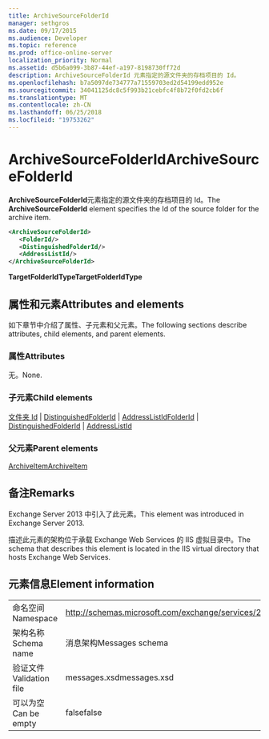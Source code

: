 ```yaml
---
title: ArchiveSourceFolderId
manager: sethgros
ms.date: 09/17/2015
ms.audience: Developer
ms.topic: reference
ms.prod: office-online-server
localization_priority: Normal
ms.assetid: d5b6a099-3b87-44ef-a197-8198730ff72d
description: ArchiveSourceFolderId 元素指定的源文件夹的存档项目的 Id。
ms.openlocfilehash: b7a5097de734777a71559703ed2d54199edd952e
ms.sourcegitcommit: 34041125dc8c5f993b21cebfc4f8b72f0fd2cb6f
ms.translationtype: MT
ms.contentlocale: zh-CN
ms.lasthandoff: 06/25/2018
ms.locfileid: "19753262"
---
```

# <a name="archivesourcefolderid"></a><span data-ttu-id="10133-103">ArchiveSourceFolderId</span><span class="sxs-lookup"><span data-stu-id="10133-103">ArchiveSourceFolderId</span></span>

<span data-ttu-id="10133-104">**ArchiveSourceFolderId**元素指定的源文件夹的存档项目的 Id。</span><span class="sxs-lookup"><span data-stu-id="10133-104">The **ArchiveSourceFolderId** element specifies the Id of the source folder for the archive item.</span></span> 
  
```XML
<ArchiveSourceFolderId>
   <FolderId/>
   <DistinguishedFolderId/>
   <AddressListId/>
</ArchiveSourceFolderId>
```

 <span data-ttu-id="10133-105">**TargetFolderIdType**</span><span class="sxs-lookup"><span data-stu-id="10133-105">**TargetFolderIdType**</span></span>
## <a name="attributes-and-elements"></a><span data-ttu-id="10133-106">属性和元素</span><span class="sxs-lookup"><span data-stu-id="10133-106">Attributes and elements</span></span>

<span data-ttu-id="10133-107">如下章节中介绍了属性、子元素和父元素。</span><span class="sxs-lookup"><span data-stu-id="10133-107">The following sections describe attributes, child elements, and parent elements.</span></span>
  
### <a name="attributes"></a><span data-ttu-id="10133-108">属性</span><span class="sxs-lookup"><span data-stu-id="10133-108">Attributes</span></span>

<span data-ttu-id="10133-109">无。</span><span class="sxs-lookup"><span data-stu-id="10133-109">None.</span></span>
  
### <a name="child-elements"></a><span data-ttu-id="10133-110">子元素</span><span class="sxs-lookup"><span data-stu-id="10133-110">Child elements</span></span>

<span data-ttu-id="10133-111">[文件夹 Id](folderid.md) | [DistinguishedFolderId](distinguishedfolderid.md) | [AddressListId](addresslistid.md)</span><span class="sxs-lookup"><span data-stu-id="10133-111">[FolderId](folderid.md) | [DistinguishedFolderId](distinguishedfolderid.md) | [AddressListId](addresslistid.md)</span></span>
  
### <a name="parent-elements"></a><span data-ttu-id="10133-112">父元素</span><span class="sxs-lookup"><span data-stu-id="10133-112">Parent elements</span></span>

[<span data-ttu-id="10133-113">ArchiveItem</span><span class="sxs-lookup"><span data-stu-id="10133-113">ArchiveItem</span></span>](archiveitem.md)
  
## <a name="remarks"></a><span data-ttu-id="10133-114">备注</span><span class="sxs-lookup"><span data-stu-id="10133-114">Remarks</span></span>

<span data-ttu-id="10133-115">Exchange Server 2013 中引入了此元素。</span><span class="sxs-lookup"><span data-stu-id="10133-115">This element was introduced in Exchange Server 2013.</span></span>
  
<span data-ttu-id="10133-116">描述此元素的架构位于承载 Exchange Web Services 的 IIS 虚拟目录中。</span><span class="sxs-lookup"><span data-stu-id="10133-116">The schema that describes this element is located in the IIS virtual directory that hosts Exchange Web Services.</span></span>
  
## <a name="element-information"></a><span data-ttu-id="10133-117">元素信息</span><span class="sxs-lookup"><span data-stu-id="10133-117">Element information</span></span>

|||
|:-----|:-----|
|<span data-ttu-id="10133-118">命名空间</span><span class="sxs-lookup"><span data-stu-id="10133-118">Namespace</span></span>  <br/> |http://schemas.microsoft.com/exchange/services/2006/messages  <br/> |
|<span data-ttu-id="10133-119">架构名称</span><span class="sxs-lookup"><span data-stu-id="10133-119">Schema name</span></span>  <br/> |<span data-ttu-id="10133-120">消息架构</span><span class="sxs-lookup"><span data-stu-id="10133-120">Messages schema</span></span>  <br/> |
|<span data-ttu-id="10133-121">验证文件</span><span class="sxs-lookup"><span data-stu-id="10133-121">Validation file</span></span>  <br/> |<span data-ttu-id="10133-122">messages.xsd</span><span class="sxs-lookup"><span data-stu-id="10133-122">messages.xsd</span></span>  <br/> |
|<span data-ttu-id="10133-123">可以为空</span><span class="sxs-lookup"><span data-stu-id="10133-123">Can be empty</span></span>  <br/> |<span data-ttu-id="10133-124">false</span><span class="sxs-lookup"><span data-stu-id="10133-124">false</span></span>  <br/> |
   


